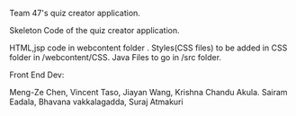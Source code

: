 
Team 47's quiz creator application.


Skeleton Code of the quiz creator application.

HTML,jsp code in webcontent folder .
Styles(CSS files) to be added in CSS folder in /webcontent/CSS.
Java Files to go in /src folder.


Front End Dev:

Meng-Ze Chen, 
Vincent Taso,
Jiayan Wang,
Krishna Chandu Akula.
Sairam Eadala,
Bhavana vakkalagadda,
Suraj Atmakuri
